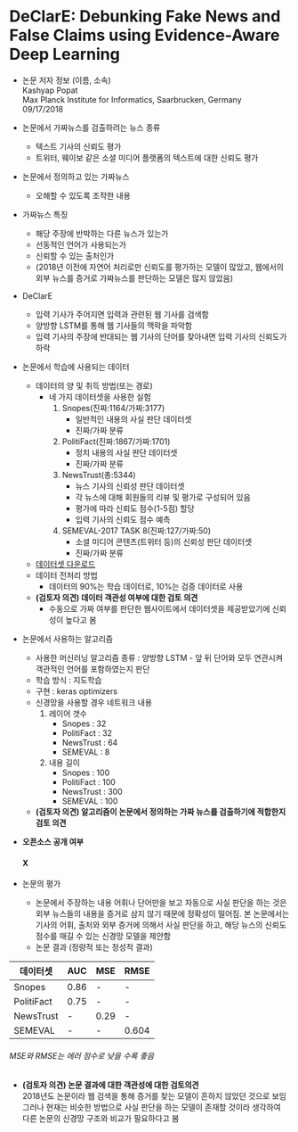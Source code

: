 # DeClarE: Debunking Fake News and False Claims using Evidence-Aware Deep Learning

* 논문 저자 정보 (이름, 소속)   
Kashyap Popat   
Max Planck Institute for Informatics, Saarbrucken, Germany   
09/17/2018   

* 논문에서 가짜뉴스를 검출하려는 뉴스 종류   
  * 텍스트 기사의 신뢰도 평가   
  * 트위터, 웨이보 같은 소셜 미디어 플랫폼의 텍스트에 대한 신뢰도 평가
* 논문에서 정의하고 있는 가짜뉴스   
  * 오해할 수 있도록 조작한 내용
* 가짜뉴스 특징
  * 해당 주장에 반박하는 다른 뉴스가 있는가
  * 선동적인 언어가 사용되는가
  * 신뢰할 수 있는 출처인가
  * (2018년 이전에 자연어 처리로만 신뢰도를 평가하는 모델이 많았고, 웹에서의 외부 뉴스를 증거로 가짜뉴스를 판단하는 모델은 많지 않았음)
* DeClarE
  * 입력 기사가 주어지면 입력과 관련된 웹 기사를 검색함
  * 양방향 LSTM를 통해 웹 기사들의 맥락을 파악함
  * 입력 기사의 주장에 반대되는 웹 기사의 단어를 찾아내면 입력 기사의 신뢰도가 하락
* 논문에서 학습에 사용되는 데이터
  - 데이터의 양 및 취득 방법(또는 경로)
    * 네 가지 데이터셋을 사용한 실험
      1. Snopes(진짜:1164/가짜:3177)
          * 일반적인 내용의 사실 판단 데이터셋
          * 진짜/가짜 분류
      2. PolitiFact(진짜:1867/가짜:1701)
          * 정치 내용의 사실 판단 데이터셋
          * 진짜/가짜 분류
      3. NewsTrust(총:5344)
          * 뉴스 기사의 신뢰성 판단 데이터셋
          * 각 뉴스에 대해 회원들의 리뷰 및 평가로 구성되어 있음
          * 평가에 따라 신뢰도 점수(1-5점) 할당
          * 입력 기사의 신뢰도 점수 예측
      4. SEMEVAL-2017 TASK 8(진짜:127/가짜:50)
          * 소셜 미디어 콘텐츠(트위터 등)의 신뢰성 판단 데이터셋
          * 진짜/가짜 분류
  - [데이터셋 다운로드](https://www.mpi-inf.mpg.de/departments/databases-and-information-systems/research/impact/deep-learning-based-credibility-analysis)
  - 데이터 전처리 방법
      - 데이터의 90%는 학습 데이터로, 10%는 검증 데이터로 사용
  -  **(검토자 의견) 데이터 객관성 여부에 대한 검토 의견**  
      - 수동으로 가짜 여부를 판단한 웹사이트에서 데이터셋을 제공받았기에 신뢰성이 높다고 봄
* 논문에서 사용하는 알고리즘  
  - 사용한 머신러닝 알고리즘 종류 : 양방향 LSTM - 앞 뒤 단어와 모두 연관시켜 객관적인 언어를 포함하였는지 판단
  - 학습 방식 : 지도학습
  - 구현 : keras optimizers
  - 신경망을 사용할 경우 네트워크 내용
    1. 레이어 갯수
        * Snopes : 32
        * PolitiFact : 32
        * NewsTrust : 64
        * SEMEVAL : 8
    2. 내용 길이
        * Snopes : 100
        * PolitiFact : 100
        * NewsTrust : 300
        * SEMEVAL : 100
  - **(검토자 의견) 알고리즘이 논문에서 정의하는 가짜 뉴스를 검출하기에 적합한지 검토 의견** 
* **오픈소스 공개 여부**     
   #### X
* 논문의 평가
  - 논문에서 주장하는 내용
  어휘나 단어만을 보고 자동으로 사실 판단을 하는 것은 외부 뉴스들의 내용을 증거로 삼지 않기 때문에 정확성이 떨어짐. 본 논문에서는 기사의 어휘, 출처와 외부 증거에 의해서 사실 판단을 하고, 해당 뉴스의 신뢰도 점수를 매길 수 있는 신경망 모델을 제안함
  - 논문 결과 (정량적 또는 정성적 결과)      
  
| 데이터셋 | AUC | MSE | RMSE |
|---|---|---|---|
| Snopes | 0.86 | - | - |
| PolitiFact | 0.75 | - | - |
| NewsTrust | - | 0.29 | - |
| SEMEVAL | - | - | 0.604 |   
   ###### MSE와 RMSE는 에러 점수로 낮을 수록 좋음   

  - **(검토자 의견) 논문 결과에 대한 객관성에 대한 검토의견**    
  2018년도 논문이라 웹 검색을 통해 증거를 찾는 모델이 흔하지 않았던 것으로 보임 그러나 현재는 비슷한 방법으로 사실 판단을 하는 모델이 존재할 것이라 생각하여 다른 논문의 신경망 구조와 비교가 필요하다고 봄
